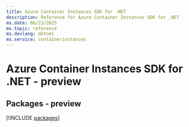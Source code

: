 ```yaml
---
title: Azure Container Instances SDK for .NET
description: Reference for Azure Container Instances SDK for .NET
ms.date: 06/23/2025
ms.topic: reference
ms.devlang: dotnet
ms.service: containerinstances
---
```

# Azure Container Instances SDK for .NET - preview
## Packages - preview
[!INCLUDE [packages](container-instances-index.md)]